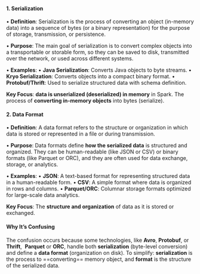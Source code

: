 #### **1. Serialization**

• **Definition**: Serialization is the process of converting an object (in-memory data) into a sequence of bytes (or a binary representation) for the purpose of storage, transmission, or persistence.

• **Purpose**: The main goal of serialization is to convert complex objects into a transportable or storable form, so they can be saved to disk, transmitted over the network, or used across different systems.

• **Examples**:
	• **Java Serialization**: Converts Java objects to byte streams.
	• **Kryo Serialization**: Converts objects into a compact binary format.
	• **Protobuf/Thrift**: Used to serialize structured data with schema definition.

**Key Focus**: **data is unserialized (deserialized) in memory** in Spark. The process of **converting in-memory objects** into bytes (serialize).

#### **2. Data Format**

• **Definition**: A data format refers to the structure or organization in which data is stored or represented in a file or during transmission.

• **Purpose**: Data formats define **how the serialized data** is structured and organized. They can be human-readable (like JSON or CSV) or binary formats (like Parquet or ORC), and they are often used for data exchange, storage, or analytics.

• **Examples**:
	• **JSON**: A text-based format for representing structured data in a human-readable form.
	• **CSV**: A simple format where data is organized in rows and columns.
	• **Parquet/ORC**: Columnar storage formats optimized for large-scale data analytics.

**Key Focus**: The **structure and organization** of data as it is stored or exchanged.

#### **Why It’s Confusing**

The confusion occurs because some technologies, like **Avro**, **Protobuf**, or **Thrift**,  **Parquet** or **ORC**, handle both **serialization** (byte-level conversion) and define a **data format** (organization on disk). 
To simplify: **serialization** is the process to ==converting== memory object, and **format** is the structure of the serialized data.